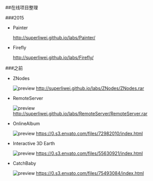 ##在线项目整理

###2015

* Painter

	http://superliwei.github.io/labs/Painter/

* Firefly

    http://superliwei.github.io/labs/Firefly/

###之前

* ZNodes

    ![preview](http://superliwei.github.io/labs/ZNodes/preview.png)
	http://superliwei.github.io/labs/ZNodes/ZNodes.rar

* RemoteServer

    ![preview](http://superliwei.github.io/labs/RemoteServer/preview.png)
	http://superliwei.github.io/labs/RemoteServer/RemoteServer.rar

* OnlineAlbum

    ![preview](https://image-ad.s3.envato.com/files/72955288/preview.jpg)
    https://0.s3.envato.com/files/72982010/index.html

* Interactive 3D Earth

    ![preview](https://image-ad.s3.envato.com/files/55558986/preview.jpg)
    https://0.s3.envato.com/files/55630921/index.html

* CatchBaby

    ![preview](https://image-ad.s3.envato.com/files/75491590/preview.jpg)
    https://0.s3.envato.com/files/75493084/index.html